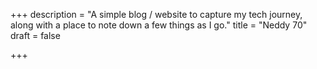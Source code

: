 +++
description = "A simple blog / website to capture my tech journey, along with a place to note down a few things as I go."
title = "Neddy 70"
draft = false

+++
